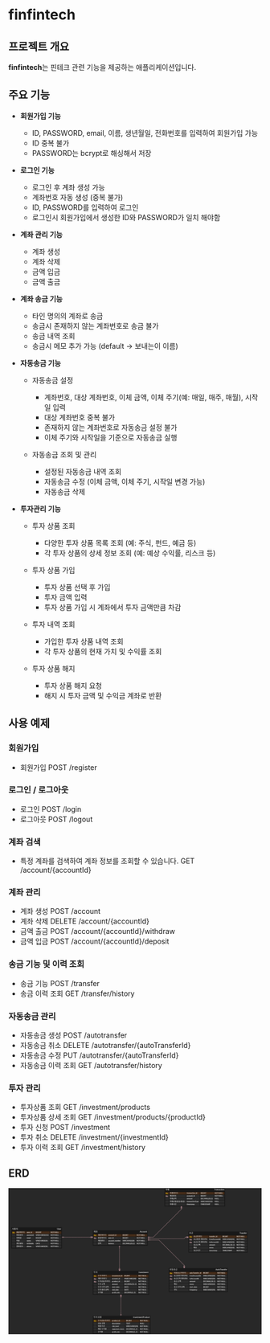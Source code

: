 # finfintech

## 프로젝트 개요
**finfintech**는 핀테크 관련 기능을 제공하는 애플리케이션입니다.

## 주요 기능

+ **회원가입 기능**
    + ID, PASSWORD, email, 이름, 생년월일, 전화번호를 입력하여 회원가입 가능
    + ID 중복 불가
    + PASSWORD는 bcrypt로 해싱해서 저장

+ **로그인 기능**
    + 로그인 후 계좌 생성 가능
    + 계좌번호 자동 생성 (중복 불가)
    + ID, PASSWORD를 입력하여 로그인
    + 로그인시 회원가입에서 생성한 ID와 PASSWORD가 일치 해야함

+ **계좌 관리 기능**
    + 계좌 생성
    + 계좌 삭제
    + 금액 입금
    + 금액 출금

+ **계좌 송금 기능**
    + 타인 명의의 계좌로 송금
    + 송금시 존재하지 않는 계좌번호로 송금 불가
    + 송금 내역 조회
    + 송금시 메모 추가 가능 (default -> 보내는이 이름)

+ **자동송금 기능**
    + 자동송금 설정
        + 계좌번호, 대상 계좌번호, 이체 금액, 이체 주기(예: 매일, 매주, 매월), 시작일 입력
        + 대상 계좌번호 중복 불가
        + 존재하지 않는 계좌번호로 자동송금 설정 불가
        + 이체 주기와 시작일을 기준으로 자동송금 실행

    + 자동송금 조회 및 관리
        + 설정된 자동송금 내역 조회
        + 자동송금 수정 (이체 금액, 이체 주기, 시작일 변경 가능)
        + 자동송금 삭제

+ **투자관리 기능**
    + 투자 상품 조회
        + 다양한 투자 상품 목록 조회 (예: 주식, 펀드, 예금 등)
        + 각 투자 상품의 상세 정보 조회 (예: 예상 수익률, 리스크 등)

    + 투자 상품 가입
        + 투자 상품 선택 후 가입
        + 투자 금액 입력
        + 투자 상품 가입 시 계좌에서 투자 금액만큼 차감

    + 투자 내역 조회
        + 가입한 투자 상품 내역 조회
        + 각 투자 상품의 현재 가치 및 수익률 조회

    + 투자 상품 해지
        + 투자 상품 해지 요청
        + 해지 시 투자 금액 및 수익금 계좌로 반환

## 사용 예제

### 회원가입
+ 회원가입
  POST /register

### 로그인 / 로그아웃
+ 로그인
  POST /login
+ 로그아웃
  POST /logout

### 계좌 검색
+ 특정 계좌를 검색하여 계좌 정보를 조회할 수 있습니다.
  GET /account/{accountId}

### 계좌 관리
+ 계좌 생성
  POST /account
+ 계좌 삭제
  DELETE /account/{accountId}
+ 금액 출금
  POST /account/{accountId}/withdraw
+ 금액 입금
  POST /account/{accountId}/deposit

### 송금 기능 및 이력 조회
+ 송금 기능
  POST /transfer
+ 송금 이력 조회
  GET /transfer/history

### 자동송금 관리
+ 자동송금 생성 POST /autotransfer
+ 자동송금 취소 DELETE /autotransfer/{autoTransferId}
+ 자동송금 수정 PUT /autotransfer/{autoTransferId}
+ 자동송금 이력 조회 GET /autotransfer/history

### 투자 관리
+ 투자상품 조회 GET /investment/products
+ 투자상품 상세 조회 GET /investment/products/{productId}
+ 투자 신청 POST /investment
+ 투자 취소 DELETE /investment/{investmentId}
+ 투자 이력 조회 GET /investment/history

## ERD
![image](assets/erd.png)
